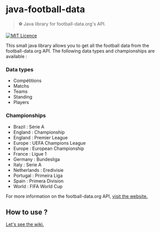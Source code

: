 # java-football-data

> ⚽️ Java library for football-data.org's API.

[![MIT Licence](https://badges.frapsoft.com/os/mit/mit.svg?v=103)](https://opensource.org/licenses/mit-license.php)

This small java library allows you to get all the football data from the football-data.org API. The following data types and championships are available :

### Data types
- Compétitions 
- Matchs 
- Teams
- Standing
- Players

### Championships
- Brazil : Série A
- England	: Championship
- England :	Premier League
- Europe : UEFA Champions League
- Europe : European Championship
- France : Ligue 1
- Germany	: Bundesliga
- Italy :	Serie A
- Netherlands	: Eredivisie
- Portugal : Primeira Liga
- Spain :	Primera Division
- World	: FIFA World Cup

For more information on the football-data.org API, [visit the website.](https://www.football-data.org) 

## How to use ?

[Let's see the wiki.](https://github.com/Airmime/java-football-data/wiki) 

